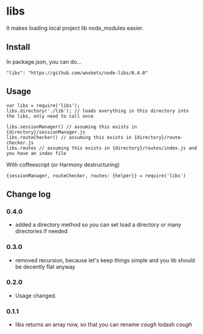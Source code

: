 
# libs

It makes loading local project lib node_modules easier.

## Install

In package.json, you can do...

```"libs": "https://github.com/wookets/node-libs/0.4.0"```

## Usage

```
var libs = require('libs');
libs.directory('./lib'); // loads everything in this directory into the libs, only need to call once

libs.sessionManager() // assuming this exists in {directory}/sessionManager.js
libs.routeChecker() // assuming this exists in {directory}/route-checker.js
libs.routes // assuming this exists in {directory}/routes/index.js and you have an index file
```

With coffeescript (or Harmony destructuring)

```
{sessionManager, routeChecker, routes: {helper}} = require('libs')
```

## Change log

### 0.4.0
- added a directory method so you can set load a directory or many directories if needed

### 0.3.0
- removed recursion, because let's keep things simple and you lib should be decently flat anyway

### 0.2.0

- Usage changed.

### 0.1.1

- libs returns an array now, so that you can rename *cough* lodash *cough*

